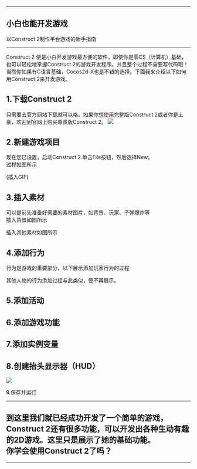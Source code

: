 ------
小白也能开发游戏
-
以Construct 2制作平台游戏的新手指南

------

 Construct 2 便是小白开发游戏最方便的软件，即使你是零CS（计算机）基础，也可以轻松地掌握Construct 2的游戏开发程序。并且整个过程不需要写代码哦！当然你如果有C语言基础，Cocos2d-X也是不错的选择。下面我来介绍以下如何用Construct 2来开发游戏。
 
 1.下载Construct 2<br>
 -
 只需要去官方网站下载就可以咯。如果你想使用完整版Construct 2或者你是土豪，欢迎到官网上购买尊贵版Construct 2。
 ![](https://static2.scirra.net/images/fresh/c2/gallery/fullsize/jpg/start-page-01.jpg)
 

 2.新建游戏项目
 -
 现在您已设置，启动Construct 2.单击File按钮，然后选择New。<br>
过程如图所示<br>


(插入GIF)


3.插入素材
-
可以提前先准备好需要的素材图片，如背景、玩家、子弹爆炸等<br>
插入背景如图所示<br>





插入其他素材如图所示<br>



4.添加行为
-
行为是游戏的重要部分，以下展示添加玩家行为的过程





其他人物的行为添加过程与此类似，便不再展示。

5.添加活动
-


6.添加游戏功能
-


7.添加实例变量
-


8.创建抬头显示器（HUD）
-
![](https://www.scirra.com/images/articles/textinlayout.png)

9.保存并运行



----------
到这里我们就已经成功开发了一个简单的游戏，Construct 2还有很多功能，可以开发出各种生动有趣的2D游戏。这里只是展示了她的基础功能。<br>
你学会使用Construct 2了吗？
----------
----------


